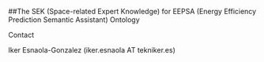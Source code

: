 ##The SEK (Space-related Expert Knowledge) for EEPSA (Energy Efficiency Prediction Semantic Assistant) Ontology

Contact

Iker Esnaola-Gonzalez (iker.esnaola AT tekniker.es)